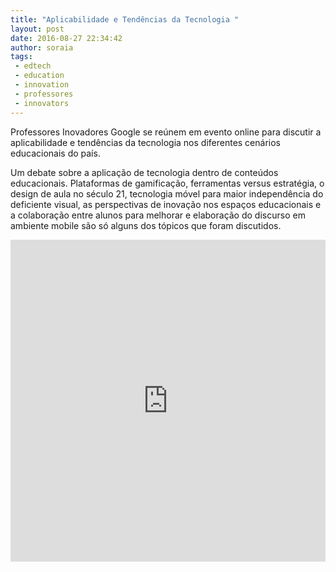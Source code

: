 ```yaml
---
title: "Aplicabilidade e Tendências da Tecnologia "
layout: post
date: 2016-08-27 22:34:42
author: soraia
tags: 
 - edtech 
 - education 
 - innovation
 - professores
 - innovators
---
```


Professores Inovadores Google se reúnem em evento online para discutir a aplicabilidade e tendências da tecnologia nos diferentes cenários educacionais do país.

Um debate sobre a aplicação de tecnologia dentro de conteúdos educacionais. Plataformas de gamificação, ferramentas versus estratégia, o design de aula no século 21, tecnologia móvel para maior independência do deficiente visual, as perspectivas de inovação nos espaços educacionais e a colaboração entre alunos para melhorar e elaboração do discurso em ambiente mobile são só alguns dos tópicos que foram discutidos.

<iframe 
  width="100%" 
  height="515" 
  src="http://www.youtube.com/embed/zIzkV2xIfZA" 
  frameborder="0" 
  allowfullscreen>
</iframe>